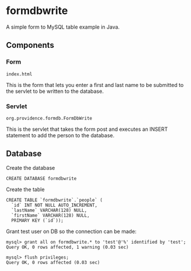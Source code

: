 # formdbwrite
A simple form to MySQL table example in Java.

## Components
### Form
```
index.html
```
This is the form that lets you enter a first and last name to be submitted to the servlet to be written to the database.
### Servlet
```
org.providence.formdb.FormDbWrite
```
This is the servlet that takes the form post and executes an INSERT statement to add the person to the database.
## Database
Create the database
```
CREATE DATABASE formdbwrite
```
Create the table
```
CREATE TABLE `formdbwrite`.`people` (
  `id` INT NOT NULL AUTO_INCREMENT,
  `lastName` VARCHAR(128) NULL,
  `firstName` VARCHAR(128) NULL,
  PRIMARY KEY (`id`));
```
Grant test user on DB so the connection can be made:
```
mysql> grant all on formdbwrite.* to 'test'@'%' identified by 'test';
Query OK, 0 rows affected, 1 warning (0.03 sec)

mysql> flush privileges;
Query OK, 0 rows affected (0.03 sec)
```

